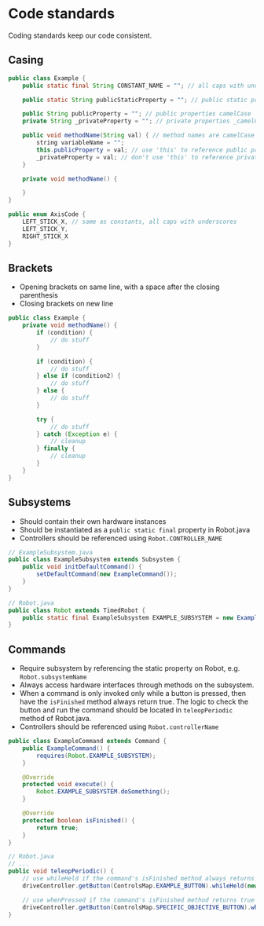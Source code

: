 # Code standards
Coding standards keep our code consistent.
## Casing
```java
public class Example {
    public static final String CONSTANT_NAME = ""; // all caps with underscores

    public static String publicStaticProperty = ""; // public static properties are camelCase

    public String publicProperty = ""; // public properties camelCase
    private String _privateProperty = ""; // private properties _camelCase with underscore

    public void methodName(String val) { // method names are camelCase
        string variableName = "";
        this.publicProperty = val; // use 'this' to reference public properties
        _privateProperty = val; // don't use 'this' to reference private properties
    }

    private void methodName() {

    }
}

public enum AxisCode {
    LEFT_STICK_X, // same as constants, all caps with underscores
    LEFT_STICK_Y,
    RIGHT_STICK_X
}

```

## Brackets
 - Opening brackets on same line, with a space after the closing parenthesis
 - Closing brackets on new line

```java
public class Example {
    private void methodName() {
        if (condition) {
            // do stuff
        }

        if (condition) {
            // do stuff
        } else if (condition2) {
            // do stuff
        } else {
            // do stuff
        }

        try {
            // do stuff
        } catch (Exception e) {
            // cleanup
        } finally {
            // cleanup
        }
    }
}
```

## Subsystems
- Should contain their own hardware instances
- Should be instantiated as a `public static final` property in Robot.java
- Controllers should be referenced using `Robot.CONTROLLER_NAME`

```java
// ExampleSubsystem.java
public class ExampleSubsystem extends Subsystem {
    public void initDefaultCommand() {
        setDefaultCommand(new ExampleCommand());
    }
}

// Robot.java
public class Robot extends TimedRobot {
    public static final ExampleSubsystem EXAMPLE_SUBSYSTEM = new ExampleSubsystem();
}
```

## Commands
 - Require subsystem by referencing the static property on Robot, e.g. `Robot.subsystemName`
 - Always access hardware interfaces through methods on the subsystem.
 - When a command is only invoked only while a button is pressed, then have the `isFinished` method always return true. The logic to check the button and run the command should be located in `teleopPeriodic` method of Robot.java.
 - Controllers should be referenced using `Robot.controllerName`

```java
public class ExampleCommand extends Command {
    public ExampleCommand() {
        requires(Robot.EXAMPLE_SUBSYSTEM);
    }

    @Override
    protected void execute() {
        Robot.EXAMPLE_SUBSYSTEM.doSomething();
    }

    @Override
    protected boolean isFinished() {
        return true;
    }
}

// Robot.java
// ...
public void teleopPeriodic() {
    // use whileHeld if the command's isFinished method always returns true
    driveController.getButton(ControlsMap.EXAMPLE_BUTTON).whileHeld(new ExampleCommand());

    // use whenPressed if the command's isFinished method returns true only when the command's objective has been completed.
    driveController.getButton(ControlsMap.SPECIFIC_OBJECTIVE_BUTTON).whenPressed(new CompleteSpecificObjectiveCommand());
}
```
